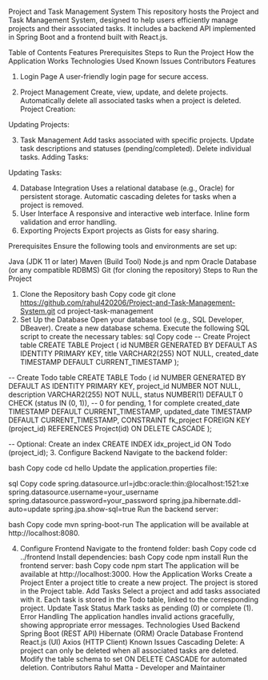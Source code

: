 Project and Task Management System
This repository hosts the Project and Task Management System, designed to help users efficiently manage projects and their associated tasks. It includes a backend API implemented in Spring Boot and a frontend built with React.js.

Table of Contents
Features
Prerequisites
Steps to Run the Project
How the Application Works
Technologies Used
Known Issues
Contributors
Features
1. Login Page
A user-friendly login page for secure access.



2. Project Management
Create, view, update, and delete projects.
Automatically delete all associated tasks when a project is deleted.
Project Creation:


Updating Projects:


3. Task Management
Add tasks associated with specific projects.
Update task descriptions and statuses (pending/completed).
Delete individual tasks.
Adding Tasks:


Updating Tasks:


4. Database Integration
Uses a relational database (e.g., Oracle) for persistent storage.
Automatic cascading deletes for tasks when a project is removed.
5. User Interface
A responsive and interactive web interface.
Inline form validation and error handling.
6. Exporting Projects
Export projects as Gists for easy sharing.



Prerequisites
Ensure the following tools and environments are set up:

Java (JDK 11 or later)
Maven (Build Tool)
Node.js and npm
Oracle Database (or any compatible RDBMS)
Git (for cloning the repository)
Steps to Run the Project
1. Clone the Repository
bash
Copy code
git clone https://github.com/rahul420206/Project-and-Task-Management-System.git
cd project-task-management
2. Set Up the Database
Open your database tool (e.g., SQL Developer, DBeaver).
Create a new database schema.
Execute the following SQL script to create the necessary tables:
sql
Copy code
-- Create Project table
CREATE TABLE Project (
    id NUMBER GENERATED BY DEFAULT AS IDENTITY PRIMARY KEY,
    title VARCHAR2(255) NOT NULL,
    created_date TIMESTAMP DEFAULT CURRENT_TIMESTAMP
);

-- Create Todo table
CREATE TABLE Todo (
    id NUMBER GENERATED BY DEFAULT AS IDENTITY PRIMARY KEY,
    project_id NUMBER NOT NULL,
    description VARCHAR2(255) NOT NULL,
    status NUMBER(1) DEFAULT 0 CHECK (status IN (0, 1)), -- 0 for pending, 1 for complete
    created_date TIMESTAMP DEFAULT CURRENT_TIMESTAMP,
    updated_date TIMESTAMP DEFAULT CURRENT_TIMESTAMP,
    CONSTRAINT fk_project FOREIGN KEY (project_id) REFERENCES Project(id) ON DELETE CASCADE
);

-- Optional: Create an index
CREATE INDEX idx_project_id ON Todo (project_id);
3. Configure Backend
Navigate to the backend folder:

bash
Copy code
cd hello
Update the application.properties file:

sql
Copy code
spring.datasource.url=jdbc:oracle:thin:@localhost:1521:xe
spring.datasource.username=your_username
spring.datasource.password=your_password
spring.jpa.hibernate.ddl-auto=update
spring.jpa.show-sql=true
Run the backend server:

bash
Copy code
mvn spring-boot-run
The application will be available at http://localhost:8080.

4. Configure Frontend
Navigate to the frontend folder:
bash
Copy code
cd ../frontend
Install dependencies:
bash
Copy code
npm install
Run the frontend server:
bash
Copy code
npm start
The application will be available at http://localhost:3000.
How the Application Works
Create a Project
Enter a project title to create a new project.
The project is stored in the Project table.
Add Tasks
Select a project and add tasks associated with it.
Each task is stored in the Todo table, linked to the corresponding project.
Update Task Status
Mark tasks as pending (0) or complete (1).
Error Handling
The application handles invalid actions gracefully, showing appropriate error messages.
Technologies Used
Backend
Spring Boot (REST API)
Hibernate (ORM)
Oracle Database
Frontend
React.js (UI)
Axios (HTTP Client)
Known Issues
Cascading Delete: A project can only be deleted when all associated tasks are deleted. Modify the table schema to set ON DELETE CASCADE for automated deletion.
Contributors
Rahul Matta - Developer and Maintainer
